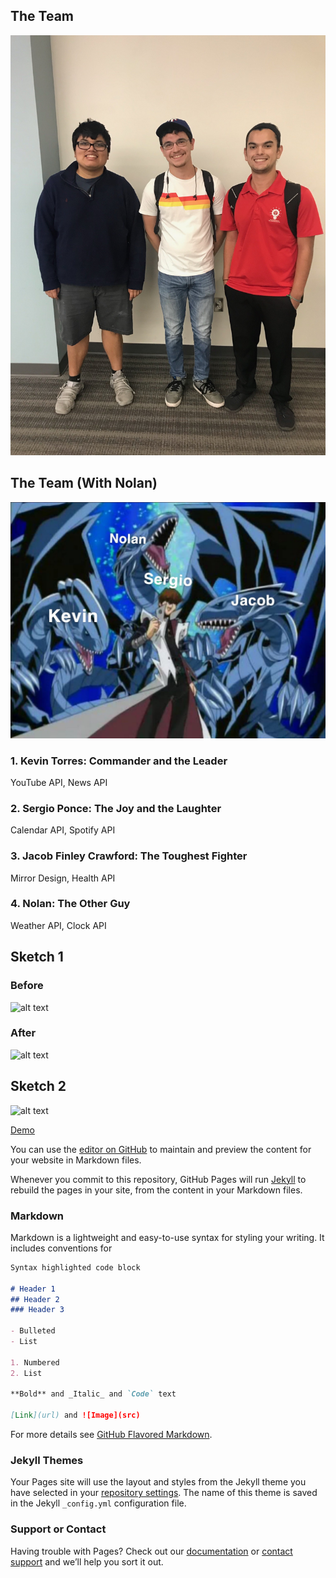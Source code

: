 ## The Team
![alt text](https://raw.githubusercontent.com/SapphireLion/p1.21/master/GroupPhoto.JPG)

## The Team (With Nolan)
![alt text](https://raw.githubusercontent.com/SapphireLion/p1.21/master/GroupPhotoBlueEyes.jpg)

### 1. Kevin Torres: Commander and the Leader
YouTube API, News API
### 2. Sergio Ponce: The Joy and the Laughter
Calendar API, Spotify API
### 3. Jacob Finley Crawford: The Toughest Fighter
Mirror Design, Health API
### 4. Nolan: The Other Guy
Weather API, Clock API
## Sketch 1
### Before
![alt text](https://raw.githubusercontent.com/SapphireLion/p1.21/master/sketch2.png)

### After
![alt text](https://raw.githubusercontent.com/SapphireLion/p1.21/master/sketch1.png)

## Sketch 2
![alt text](https://raw.githubusercontent.com/SapphireLion/p1.21/master/sketch3.jpg)

[Demo](https://sapphirelion.github.io/Blank/)


You can use the [editor on GitHub](https://github.com/SapphireLion/p1.21/edit/master/index.md) to maintain and preview the content for your website in Markdown files.

Whenever you commit to this repository, GitHub Pages will run [Jekyll](https://jekyllrb.com/) to rebuild the pages in your site, from the content in your Markdown files.

### Markdown

Markdown is a lightweight and easy-to-use syntax for styling your writing. It includes conventions for

```markdown
Syntax highlighted code block

# Header 1
## Header 2
### Header 3

- Bulleted
- List

1. Numbered
2. List

**Bold** and _Italic_ and `Code` text

[Link](url) and ![Image](src)
```

For more details see [GitHub Flavored Markdown](C:/Users/mobiu/Documents/GitHub/Blank/index.html).

### Jekyll Themes

Your Pages site will use the layout and styles from the Jekyll theme you have selected in your [repository settings](https://github.com/SapphireLion/p1.21/settings). The name of this theme is saved in the Jekyll `_config.yml` configuration file.

### Support or Contact

Having trouble with Pages? Check out our [documentation](https://help.github.com/categories/github-pages-basics/) or [contact support](https://github.com/contact) and we’ll help you sort it out.
